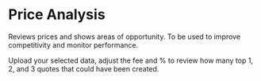 # Price Analysis
Reviews prices and shows areas of opportunity. 
To be used to improve competitivity and monitor performance. 

Upload your selected data, adjust the fee and % to review how many top 1, 2, and 3 quotes that could have been created. 
